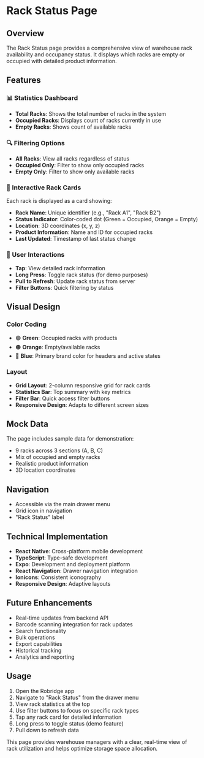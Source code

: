 # Rack Status Page

## Overview
The Rack Status page provides a comprehensive view of warehouse rack availability and occupancy status. It displays which racks are empty or occupied with detailed product information.

## Features

### 📊 Statistics Dashboard
- **Total Racks**: Shows the total number of racks in the system
- **Occupied Racks**: Displays count of racks currently in use
- **Empty Racks**: Shows count of available racks

### 🔍 Filtering Options
- **All Racks**: View all racks regardless of status
- **Occupied Only**: Filter to show only occupied racks
- **Empty Only**: Filter to show only available racks

### 📱 Interactive Rack Cards
Each rack is displayed as a card showing:
- **Rack Name**: Unique identifier (e.g., "Rack A1", "Rack B2")
- **Status Indicator**: Color-coded dot (Green = Occupied, Orange = Empty)
- **Location**: 3D coordinates (x, y, z)
- **Product Information**: Name and ID for occupied racks
- **Last Updated**: Timestamp of last status change

### 🎯 User Interactions
- **Tap**: View detailed rack information
- **Long Press**: Toggle rack status (for demo purposes)
- **Pull to Refresh**: Update rack status from server
- **Filter Buttons**: Quick filtering by status

## Visual Design

### Color Coding
- 🟢 **Green**: Occupied racks with products
- 🟠 **Orange**: Empty/available racks
- 🔵 **Blue**: Primary brand color for headers and active states

### Layout
- **Grid Layout**: 2-column responsive grid for rack cards
- **Statistics Bar**: Top summary with key metrics
- **Filter Bar**: Quick access filter buttons
- **Responsive Design**: Adapts to different screen sizes

## Mock Data
The page includes sample data for demonstration:
- 9 racks across 3 sections (A, B, C)
- Mix of occupied and empty racks
- Realistic product information
- 3D location coordinates

## Navigation
- Accessible via the main drawer menu
- Grid icon in navigation
- "Rack Status" label

## Technical Implementation
- **React Native**: Cross-platform mobile development
- **TypeScript**: Type-safe development
- **Expo**: Development and deployment platform
- **React Navigation**: Drawer navigation integration
- **Ionicons**: Consistent iconography
- **Responsive Design**: Adaptive layouts

## Future Enhancements
- Real-time updates from backend API
- Barcode scanning integration for rack updates
- Search functionality
- Bulk operations
- Export capabilities
- Historical tracking
- Analytics and reporting

## Usage
1. Open the Robridge app
2. Navigate to "Rack Status" from the drawer menu
3. View rack statistics at the top
4. Use filter buttons to focus on specific rack types
5. Tap any rack card for detailed information
6. Long press to toggle status (demo feature)
7. Pull down to refresh data

This page provides warehouse managers with a clear, real-time view of rack utilization and helps optimize storage space allocation.
